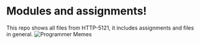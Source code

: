 # Modules and assignments!

This repo shows all files from HTTP-5121, it includes assignments and files in general.
![Programmer Memes](https://res.cloudinary.com/practicaldev/image/fetch/s--uQxpXbU5--/c_limit%2Cf_auto%2Cfl_progressive%2Cq_auto%2Cw_880/https://inteng-storage.s3.amazonaws.com/img/iea/yrwQvLJbON/sizes/programmer-memes_md.jpg)

